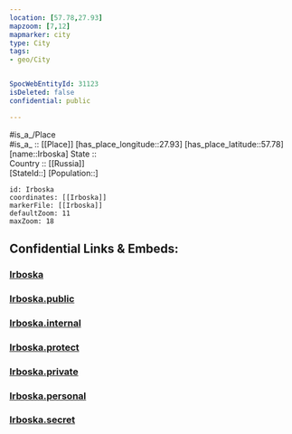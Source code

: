 ```yaml
---
location: [57.78,27.93] 
mapzoom: [7,12] 
mapmarker: city 
type: City
tags:
- geo/City


SpocWebEntityId: 31123
isDeleted: false
confidential: public

---
```

#is_a_/Place  
#is_a_ :: [[Place]] 
[has_place_longitude::27.93] 
[has_place_latitude::57.78] 
[name::Irboska] 
State ::  
Country :: [[Russia]]  
[StateId::] 
[Population::] 



```leaflet
id: Irboska
coordinates: [[Irboska]] 
markerFile: [[Irboska]] 
defaultZoom: 11 
maxZoom: 18
```


## Confidential Links & Embeds: 

### [Irboska](/_Standards/Earth/Continent/Europe/Europe~East/Russia/Russia~NorthWest/Pskov_Oblast/City/Irboska.md) 

### [Irboska.public](/_public/Earth/Continent/Europe/Europe~East/Russia/Russia~NorthWest/Pskov_Oblast/City/Irboska.public.md) 

### [Irboska.internal](/_internal/Earth/Continent/Europe/Europe~East/Russia/Russia~NorthWest/Pskov_Oblast/City/Irboska.internal.md) 

### [Irboska.protect](/_protect/Earth/Continent/Europe/Europe~East/Russia/Russia~NorthWest/Pskov_Oblast/City/Irboska.protect.md) 

### [Irboska.private](/_private/Earth/Continent/Europe/Europe~East/Russia/Russia~NorthWest/Pskov_Oblast/City/Irboska.private.md) 

### [Irboska.personal](/_personal/Earth/Continent/Europe/Europe~East/Russia/Russia~NorthWest/Pskov_Oblast/City/Irboska.personal.md) 

### [Irboska.secret](/_secret/Earth/Continent/Europe/Europe~East/Russia/Russia~NorthWest/Pskov_Oblast/City/Irboska.secret.md)

